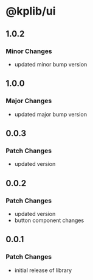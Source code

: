 # @kplib/ui

## 1.0.2

### Minor Changes

- updated minor bump version

## 1.0.0

### Major Changes

- updated major bump version

## 0.0.3

### Patch Changes

- updated version

## 0.0.2

### Patch Changes

- updated version
- button component changes

## 0.0.1

### Patch Changes

- initial release of library
